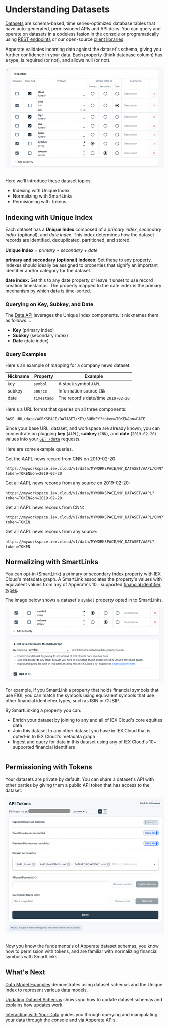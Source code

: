 # Understanding Datasets

[Datasets](../reference/glossary.md#dataset) are schema-based, time series-optimized database tables that have auto-generated, permissioned APIs and API docs. You can query and operate on datasets in a codeless fasion in the console or programatically using [REST endpoints](../interacting-with-your-data/apperate-api-basics.md) or our open-source [client libraries](../developer-tools.md).

Apperate validates incoming data against the dataset's schema, giving you further confidence in your data. Each property (think database column) has a type, is required (or not), and allows null (or not).

![](./understanding-datasets/dataset-properties.png)

``` {seealso} See the [Dataset Properties](../reference/dataset-properties.md) reference for details on property types, constraints, and mappings.
```

Here we'll introduce these dataset topics:

- Indexing with Unique Index
- Normalizing with SmartLinks
- Permisioning with Tokens

## Indexing with Unique Index

Each dataset has a **Unique Index** composed of a *primary index*, *secondary index* (optional), and *date index*. This index determines how the dataset records are identified, deduplicated, partitioned, and stored.

**Unique Index** = *primary + secondary + date*

**primary and secondary (optional) indexes:** Set these to any property. Indexes should ideally be assigned to properties that signify an important identifier and/or category for the dataset.

**date index:** Set this to any date property or leave it unset to use record creation timestamps. The property mapped to the date index is the primary mechanism by which data is time-sorted. 

### Querying on Key, Subkey, and Date

The [Data API](https://iexcloud.io/docs/apperate-apis/data) leverages the Unique Index components. It nicknames them as follows ...

- **Key** (primary index)
- **Subkey** (secondary index)
- **Date** (date index)

### Query Examples

Here's an example of mapping for a company news dataset.

| Nickname | Property | Example |
| --- | --- | --- |
| key | `symbol` | A stock symbol `AAPL` |
| subkey | `source` | Information source `CNN` |
| date | `timestamp` | The record's date/time `2019-02-20` |

Here's a URL format that queries on all three components:

```
BASE_URL/data/WORKSPACE/DATASET/KEY/SUBKEY?token=TOKEN&on=DATE
```

Since your base URL, dataset, and workspace are already known, you can concentrate on plugging **key** (`AAPL`), **subkey** (`CNN`), and **date** (`2019-02-20`) values into your [`GET /data`](https://iexcloud.io/docs/apperate-apis/data/get-data.html) requests.

Here are some example queries.

Get the AAPL news record from CNN on 2019-02-20:

```
https://myworkspace.iex.cloud/v1/data/MYWORKSPACE/MY_DATASET/AAPL/CNN?token=TOKEN&on=2019-02-20
```

Get all AAPL news records from any source on 2019-02-20:

```
https://myworkspace.iex.cloud/v1/data/MYWORKSPACE/MY_DATASET/AAPL?token=TOKEN&on=2019-02-20
```

Get all AAPL news records from CNN:

```
https://myworkspace.iex.cloud/v1/data/MYWORKSPACE/MY_DATASET/AAPL/CNN?token=TOKEN
```

Get all AAPL news records from any source:

```
https://myworkspace.iex.cloud/v1/data/MYWORKSPACE/MY_DATASET/AAPL?token=TOKEN
```

## Normalizing with SmartLinks

You can opt-in (SmartLink) a primary or secondary index property with IEX Cloud's metadata graph. A SmartLink associates the property's values with equivalent values from any of Apperate's 10+ supported [financial identifier types](../reference/financial-identifiers.md).

The image below shows a dataset's `symbol` property opted in to SmartLinks.

![](./understanding-datasets/smartlinked-property.png)

For example, if you SmartLink a property that holds financial symbols that use FIGI, you can match the symbols using equivalent symbols that use other financial identiefier types, such as ISIN or CUSIP. 

By SmartLinking a property you can:

- Enrich your dataset by joining to any and all of IEX Cloud's core equities data
- Join this dataset to any other dataset you have in IEX Cloud that is opted-in to IEX Cloud's metadata graph
- Ingest and query for data in this dataset using any of IEX Cloud's 10+ supported financial identifiers

``` {seealso} See SmartLinks in action in [Normalized Financial Symbols](../using-core-data/using-normalized-financial-data.md).
```

## Permissioning with Tokens

Your datasets are private by default. You can share a dataset's API with other parties by giving them a public API token that has access to the dataset.

![](./understanding-datasets/api-token.png)

``` {seealso} [Access and Security](../administration/access-and-security.md) shows you how to create API tokens with fine-grained permissions.
```

Now you know the fundamentals of Apperate dataset schemas, you know how to permission with tokens, and are familiar with normalizing financial symbols with SmartLinks.

## What's Next

[Data Model Examples](./defining-schemas/data-model-examples.md) demonstrates using dataset schemas and the Unique Index to represent various data models.

[Updating Dataset Schemas](./updating-a-dataset-schema.md) shows you how to update dataset schemas and explains how updates work.

[Interacting with Your Data](../interacting-with-your-data.md) guides you through querying and manipulating your data through the console and via Apperate APIs.